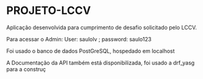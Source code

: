 # PROJETO-LCCV

Aplicação desenvolvida para cumprimento de desafio solicitado pelo LCCV.


Para acessar o Admin:
User: saulolv
;
password: saulo123

Foi usado o banco de dados PostGreSQL, hospedado em localhost

A Documentação da API também está disponibilizada, foi usado a drf_yasg para a construç
